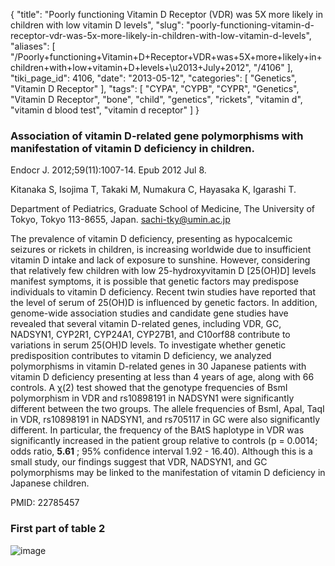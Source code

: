{
    "title": "Poorly functioning Vitamin D Receptor (VDR) was 5X more likely in children with low vitamin D levels",
    "slug": "poorly-functioning-vitamin-d-receptor-vdr-was-5x-more-likely-in-children-with-low-vitamin-d-levels",
    "aliases": [
        "/Poorly+functioning+Vitamin+D+Receptor+VDR+was+5X+more+likely+in+children+with+low+vitamin+D+levels+\u2013+July+2012",
        "/4106"
    ],
    "tiki_page_id": 4106,
    "date": "2013-05-12",
    "categories": [
        "Genetics",
        "Vitamin D Receptor"
    ],
    "tags": [
        "CYPA",
        "CYPB",
        "CYPR",
        "Genetics",
        "Vitamin D Receptor",
        "bone",
        "child",
        "genetics",
        "rickets",
        "vitamin d",
        "vitamin d blood test",
        "vitamin d receptor"
    ]
}


### Association of vitamin D-related gene polymorphisms with manifestation of vitamin D deficiency in children.

Endocr J. 2012;59(11):1007-14. Epub 2012 Jul 8.

Kitanaka S, Isojima T, Takaki M, Numakura C, Hayasaka K, Igarashi T.

Department of Pediatrics, Graduate School of Medicine, The University of Tokyo, Tokyo 113-8655, Japan. sachi-tky@umin.ac.jp

The prevalence of vitamin D deficiency, presenting as hypocalcemic seizures or rickets in children, is increasing worldwide due to insufficient vitamin D intake and lack of exposure to sunshine. However, considering that relatively few children with low 25-hydroxyvitamin D <span>[25(OH)D]</span> levels manifest symptoms, it is possible that genetic factors may predispose individuals to vitamin D deficiency. Recent twin studies have reported that the level of serum of 25(OH)D is influenced by genetic factors. In addition, genome-wide association studies and candidate gene studies have revealed that several vitamin D-related genes, including VDR, GC, NADSYN1, CYP2R1, CYP24A1, CYP27B1, and C10orf88 contribute to variations in serum 25(OH)D levels. To investigate whether genetic predisposition contributes to vitamin D deficiency, we analyzed polymorphisms in vitamin D-related genes in 30 Japanese patients with vitamin D deficiency presenting at less than 4 years of age, along with 66 controls. A χ(2) test showed that the genotype frequencies of BsmI polymorphism in VDR and rs10898191 in NADSYN1 were significantly different between the two groups. The allele frequencies of BsmI, ApaI, TaqI in VDR, rs10898191 in NADSYN1, and rs705117 in GC were also significantly different. In particular, the frequency of the BAtS haplotype in VDR was significantly increased in the patient group relative to controls (p = 0.0014; odds ratio,  **5.61** ; 95% confidence interval 1.92 - 16.40). Although this is a small study, our findings suggest that VDR, NADSYN1, and GC polymorphisms may be linked to the manifestation of vitamin D deficiency in Japanese children.

PMID:     22785457

### First part of table 2

<img src="https://d1bk1kqxc0sym.cloudfront.net/attachments/jpeg/genes-t2.jpg" alt="image">